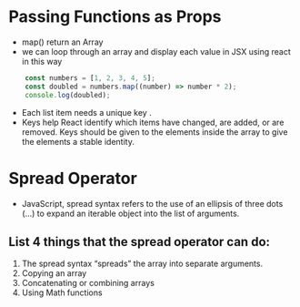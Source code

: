 # Passing Functions as Props

* map() return an Array 
* we can loop through an array and display each value in JSX using react in this way 

```javascript
    const numbers = [1, 2, 3, 4, 5];
    const doubled = numbers.map((number) => number * 2);
    console.log(doubled);

```

* Each list item needs a unique key .
* Keys help React identify which items have changed, are added, or are removed. Keys should be given to the elements inside the array to give the elements a stable identity.

# Spread Operator

* JavaScript, spread syntax refers to the use of an ellipsis of three dots (…) to expand an iterable object into the list of arguments.

## List 4 things that the spread operator can do:
1. The spread syntax “spreads” the array into separate arguments.
2. Copying an array
3. Concatenating or combining arrays
4. Using Math functions



